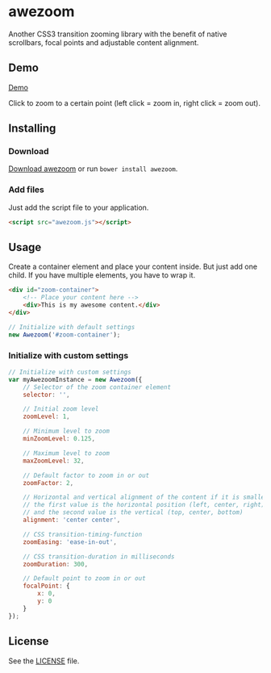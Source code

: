 # awezoom

Another CSS3 transition zooming library with the benefit of native scrollbars, focal points and adjustable content alignment. 

## Demo
[Demo](https://johannulbrich.github.io/awezoom/)

Click to zoom to a certain point (left click = zoom in, right click = zoom out). 

## Installing

### Download
[Download awezoom](https://github.com/JohannUlbrich/awezoom/archive/master.zip) or run `bower install awezoom`.

### Add files
Just add the script file to your application.

```html
<script src="awezoom.js"></script>
```

## Usage
Create a container element and place your content inside. But just add one child. If you have multiple elements, you have to wrap it.

```html
<div id="zoom-container">
    <!-- Place your content here -->
    <div>This is my awesome content.</div>
</div>
```

```js
// Initialize with default settings
new Awezoom('#zoom-container');
```

### Initialize with custom settings

```js
// Initialize with custom settings
var myAwezoomInstance = new Awezoom({
    // Selector of the zoom container element
    selector: '',

    // Initial zoom level
    zoomLevel: 1,

    // Minimum level to zoom
    minZoomLevel: 0.125,

    // Maximum level to zoom
    maxZoomLevel: 32,

    // Default factor to zoom in or out
    zoomFactor: 2,

    // Horizontal and vertical alignment of the content if it is smaller than the zoom container
    // the first value is the horizontal position (left, center, right)
    // and the second value is the vertical (top, center, bottom)
    alignment: 'center center',

    // CSS transition-timing-function
    zoomEasing: 'ease-in-out',

    // CSS transition-duration in milliseconds
    zoomDuration: 300,

    // Default point to zoom in or out
    focalPoint: {
        x: 0,
        y: 0
    }
});
```

## License
See the [LICENSE](https://github.com/JohannUlbrich/awezoom/blob/master/LICENSE) file.

